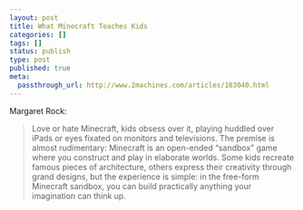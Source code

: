 ```yaml
---
layout: post
title: What Minecraft Teaches Kids
categories: []
tags: []
status: publish
type: post
published: true
meta:
  passthrough_url: http://www.2machines.com/articles/183040.html
---
```


Margaret Rock:


>Love or hate Minecraft, kids obsess over it, playing huddled over iPads or eyes fixated on monitors and televisions. The premise is almost rudimentary: Minecraft is an open-ended “sandbox” game where you construct and play in elaborate worlds. Some kids recreate famous pieces of architecture, others express their creativity through grand designs, but the experience is simple: in the free-form Minecraft sandbox, you can build practically anything your imagination can think up.
